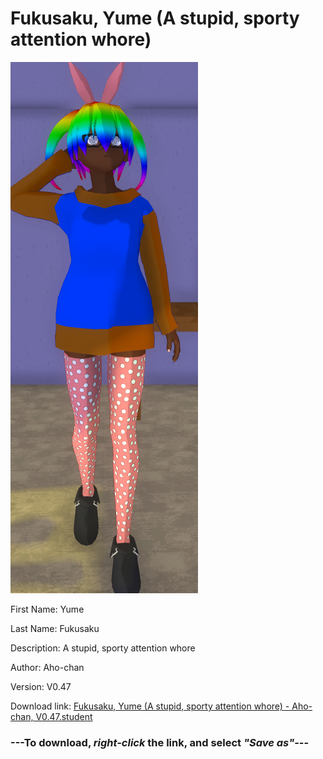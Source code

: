 # Fukusaku, Yume (A stupid, sporty attention whore)

<img src = "https://raw.githubusercontent.com/Arbiter1223/Daigaku-Gurashi-Custom-Students/master/Students/Files/Fukusaku%2C%20Yume%20(A%20stupid%2C%20sporty%20attention%20whore).png">

First Name: Yume

Last Name: Fukusaku

Description: A stupid, sporty attention whore

Author: Aho-chan

Version: V0.47

Download link: <a href="https://raw.githubusercontent.com/Arbiter1223/Daigaku-Gurashi-Custom-Students/master/Students/Files/Fukusaku%2C%20Yume%20(A%20stupid%2C%20sporty%20attention%20whore)%20-%20Aho-chan%2C%20V0.47.student">Fukusaku, Yume (A stupid, sporty attention whore) - Aho-chan, V0.47.student</a>

### ---**To download, _right-click_ the link, and select _"Save as"_**---
